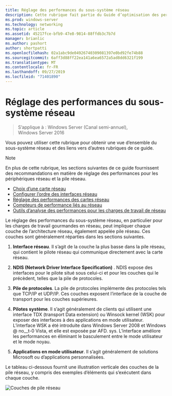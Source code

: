 ```yaml
---
title: Réglage des performances du sous-système réseau
description: Cette rubrique fait partie du Guide d’optimisation des performances du sous-système réseau pour Windows Server 2016.
ms.prod: windows-server
ms.technology: networking
ms.topic: article
ms.assetid: 45217fce-bfb9-47e8-9814-88ffdb3c7b7d
manager: brianlic
ms.author: pashort
author: shortpatti
ms.openlocfilehash: 02a1abc9de04926740309081397e0bd92fe74b88
ms.sourcegitcommit: 6aff3d88ff22ea141a6ea6572a5ad8dd6321f199
ms.translationtype: MT
ms.contentlocale: fr-FR
ms.lasthandoff: 09/27/2019
ms.locfileid: "71401890"
---
```

# <a name="network-subsystem-performance-tuning"></a>Réglage des performances du sous-système réseau

>S’applique à : Windows Server (Canal semi-annuel), Windows Server 2016

Vous pouvez utiliser cette rubrique pour obtenir une vue d’ensemble du sous-système réseau et des liens vers d’autres rubriques de ce guide.

>[!NOTE]
>En plus de cette rubrique, les sections suivantes de ce guide fournissent des recommandations en matière de réglage des performances pour les périphériques réseau et la pile réseau.
> - [Choix d’une carte réseau](net-sub-choose-nic.md)
> - [Configurer l’ordre des interfaces réseau](net-sub-interface-metric.md)
> - [Réglage des performances des cartes réseau](net-sub-performance-tuning-nics.md)
> - [Compteurs de performance liés au réseau](net-sub-performance-counters.md)
> - [Outils d’analyse des performances pour les charges de travail de réseau](net-sub-performance-tools.md)

Le réglage des performances du sous-système réseau, en particulier pour les charges de travail gourmandes en réseau, peut impliquer chaque couche de l’architecture réseau, également appelée pile réseau. Ces couches sont généralement réparties dans les sections suivantes.

1. **Interface réseau**. Il s’agit de la couche la plus basse dans la pile réseau, qui contient le pilote réseau qui communique directement avec la carte réseau.

2. **NDIS (Network Driver Interface Specification)** . NDIS expose des interfaces pour le pilote situé sous celui-ci et pour les couches qui le précèdent, telles que la pile de protocoles.
  
3. **Pile de protocoles**. La pile de protocoles implémente des protocoles tels que TCP/IP et UDP/IP. Ces couches exposent l’interface de la couche de transport pour les couches supérieures.
  
4. **Pilotes système**. Il s’agit généralement de clients qui utilisent une interface TDX (transport Data extension) ou Winsock kernel (WSK) pour exposer des interfaces à des applications en mode utilisateur. L’interface WSK a été introduite dans Windows Server 2008 et Windows @ no__t-0 Vista, et elle est exposée par AFD. sys. L’interface améliore les performances en éliminant le basculement entre le mode utilisateur et le mode noyau.
  
5. **Applications en mode utilisateur**. Il s’agit généralement de solutions Microsoft ou d’applications personnalisées.

Le tableau ci-dessous fournit une illustration verticale des couches de la pile réseau, y compris des exemples d’éléments qui s’exécutent dans chaque couche.  

![Couches de pile réseau](../../media/Network-Subsystem/network-layers.jpg)


